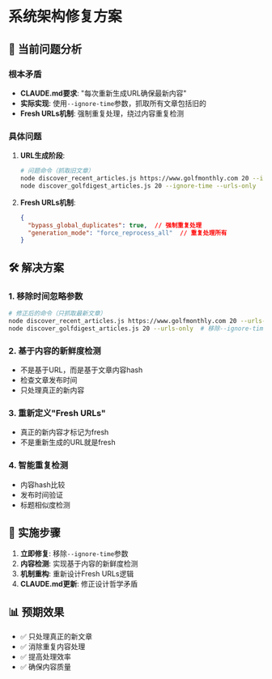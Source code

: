 # 系统架构修复方案

## 🚨 当前问题分析

### 根本矛盾
- **CLAUDE.md要求**: "每次重新生成URL确保最新内容"
- **实际实现**: 使用`--ignore-time`参数，抓取所有文章包括旧的
- **Fresh URLs机制**: 强制重复处理，绕过内容重复检测

### 具体问题
1. **URL生成阶段**:
   ```bash
   # 问题命令（抓取旧文章）
   node discover_recent_articles.js https://www.golfmonthly.com 20 --ignore-time --urls-only
   node discover_golfdigest_articles.js 20 --ignore-time --urls-only
   ```

2. **Fresh URLs机制**:
   ```json
   {
     "bypass_global_duplicates": true,  // 强制重复处理
     "generation_mode": "force_reprocess_all"  // 重复处理所有
   }
   ```

## 🛠️ 解决方案

### 1. 移除时间忽略参数
```bash
# 修正后的命令（只抓取最新文章）
node discover_recent_articles.js https://www.golfmonthly.com 20 --urls-only  # 移除--ignore-time
node discover_golfdigest_articles.js 20 --urls-only  # 移除--ignore-time
```

### 2. 基于内容的新鲜度检测
- 不是基于URL，而是基于文章内容hash
- 检查文章发布时间
- 只处理真正的新内容

### 3. 重新定义"Fresh URLs"
- 真正的新内容才标记为fresh
- 不是重新生成的URL就是fresh

### 4. 智能重复检测
- 内容hash比较
- 发布时间验证
- 标题相似度检测

## 🎯 实施步骤

1. **立即修复**: 移除`--ignore-time`参数
2. **内容检测**: 实现基于内容的新鲜度检测
3. **机制重构**: 重新设计Fresh URLs逻辑
4. **CLAUDE.md更新**: 修正设计哲学矛盾

## 📊 预期效果

- ✅ 只处理真正的新文章
- ✅ 消除重复内容处理
- ✅ 提高处理效率
- ✅ 确保内容质量